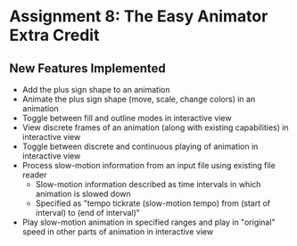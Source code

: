 # Assignment 8: The Easy Animator Extra Credit

## New Features Implemented

- Add the plus sign shape to an animation
- Animate the plus sign shape (move, scale, change colors) in an animation
- Toggle between fill and outline modes in interactive view
- View discrete frames of an animation (along with existing capabilities) in interactive view
- Toggle between discrete and continuous playing of animation in interactive view
- Process slow-motion information from an input file using existing file reader
  - Slow-motion information described as time intervals in which animation is slowed down
  - Specified as "tempo tickrate (slow-motion tempo) from (start of interval) to (end of interval)"
- Play slow-motion animation in specified ranges and play in "original" speed in other parts of 
animation in interactive view

